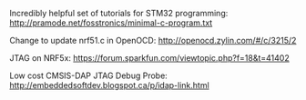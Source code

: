 Incredibly helpful set of tutorials for STM32 programming:
http://pramode.net/fosstronics/minimal-c-program.txt

Change to update nrf51.c in OpenOCD:
http://openocd.zylin.com/#/c/3215/2

JTAG on NRF5x:
https://forum.sparkfun.com/viewtopic.php?f=18&t=41402

Low cost CMSIS-DAP JTAG Debug Probe:
http://embeddedsoftdev.blogspot.ca/p/idap-link.html
